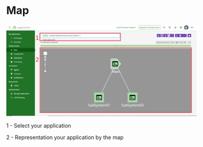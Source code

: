 # Map

![](../images/Map.PNG)

1 - Select your application

2 - Representation your application by the map